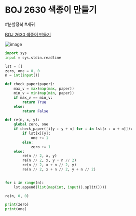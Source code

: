 # BOJ 2630 색종이 만들기
#분할정복 #재귀

[BOJ 2630 색종이 만들기](https://www.acmicpc.net/problem/2630)

![image](https://user-images.githubusercontent.com/113662725/216801632-203f07b4-b1b9-444c-950c-53df212b9520.png)


```python
import sys
input = sys.stdin.readline

lst = []
zero, one = 0, 0
n = int(input())

def check_paper(paper):
    max_v = max(map(max, paper))
    min_v = min(map(min, paper))
    if max_v == min_v:
        return True
    else:
        return False

def re(n, x, y):
    global zero, one
    if check_paper([i[y : y + n] for i in lst[x : x + n]]):
        if lst[x][y]:
            one += 1
        else:
            zero += 1
    else:
        re(n // 2, x, y)
        re(n // 2, x, y + n // 2)
        re(n // 2, x + n // 2, y)
        re(n // 2, x + n // 2, y + n // 2)
    

for i in range(n):
    lst.append(list(map(int, input().split())))

re(n, 0, 0)

print(zero)
print(one)
```
